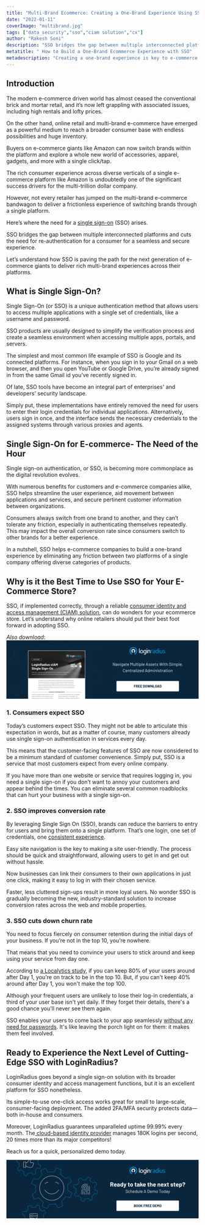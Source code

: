 ```yaml
---
title: "Multi-Brand Ecommerce: Creating a One-Brand Experience Using SSO"
date: "2022-01-11"
coverImage: "multibrand.jpg"
tags: ["data security","sso","ciam solution","cx"]
author: "Rakesh Soni"
description: "SSO bridges the gap between multiple interconnected platforms and cuts the need for re-authentication for a consumer. Let’s understand how SSO is paving the path for the next generation of e-commerce giants to deliver rich multi-brand experiences across their platforms."
metatitle: " How to Build a One-Brand Ecommerce Experience with SSO"
metadescription: "Creating a one-brand experience is key to e-commerce success. Learn how single sign-on helps deliver rich consumer experiences across diverse platforms."
---
```


## Introduction 

The modern e-commerce driven world has almost ceased the conventional brick and mortar retail, and it’s now left grappling with associated issues, including high rentals and lofty prices.

On the other hand, online retail and multi-brand e-commerce have emerged as a powerful medium to reach a broader consumer base with endless possibilities and huge inventory. 

Buyers on e-commerce giants like Amazon can now switch brands within the platform and explore a whole new world of accessories, apparel, gadgets, and more with a single click/tap. 

The rich consumer experience across diverse verticals of a single e-commerce platform like Amazon is undoubtedly one of the significant success drivers for the multi-trillion dollar company. 

However, not every retailer has jumped on the multi-brand e-commerce bandwagon to deliver a frictionless experience of switching brands through a single platform. 

Here’s where the need for a [single sign-on](https://www.loginradius.com/single-sign-on/) (SSO) arises. 

SSO bridges the gap between multiple interconnected platforms and cuts the need for re-authentication for a consumer for a seamless and secure experience. 

Let’s understand how SSO is paving the path for the next generation of e-commerce giants to deliver rich multi-brand experiences across their platforms. 


## What is Single Sign-On? 

Single Sign-On (or SSO) is a unique authentication method that allows users to access multiple applications with a single set of credentials, like a username and password. 

SSO products are usually designed to simplify the verification process and create a seamless environment when accessing multiple apps, portals, and servers.

The simplest and most common life example of SSO is Google and its connected platforms. For instance, when you sign in to your Gmail on a web browser, and then you open YouTube or Google Drive, you’re already signed in from the same Gmail id you’ve recently signed in. 

Of late, SSO tools have become an integral part of enterprises' and developers' security landscape. 

Simply put, these implementations have entirely removed the need for users to enter their login credentials for individual applications. Alternatively, users sign in once, and the interface sends the necessary credentials to the assigned systems through various proxies and agents. 


## Single Sign-On for E-commerce- The Need of the Hour

Single sign-on authentication, or SSO, is becoming more commonplace as the digital revolution evolves. 

With numerous benefits for customers and e-commerce companies alike, SSO helps streamline the user experience, aid movement between applications and services, and secure pertinent customer information between organizations.

Consumers always switch from one brand to another, and they can’t tolerate any friction, especially in authenticating themselves repeatedly. This may impact the overall conversion rate since consumers switch to other brands for a better experience. 

In a nutshell, SSO helps e-commerce companies to build a one-brand experience by eliminating any friction between two platforms of a single company offering diverse categories of products. 


## Why is it the Best Time to Use SSO for Your E-Commerce Store? 

SSO, if implemented correctly, through a reliable [consumer identity and access management (CIAM) solution](https://www.loginradius.com/blog/identity/customer-identity-and-access-management/), can do wonders for your ecommerce store. Let’s understand why online retailers should put their best foot forward in adopting SSO. 

*Also download*: [![DS-SSO](DS-SSO.png)](https://www.loginradius.com/resource/loginradius-single-sign-on/)


### 1. Consumers expect SSO

Today’s customers expect SSO. They might not be able to articulate this expectation in words, but as a matter of course, many customers already use single sign-on authentication in services every day. 

This means that the customer-facing features of SSO are now considered to be a minimum standard of customer convenience. Simply put, SSO is a service that most customers expect from every online company.

If you have more than one website or service that requires logging in, you need a single sign-on if you don’t want to annoy your customers and appear behind the times. You can eliminate several common roadblocks that can hurt your business with a single sign-on.


### 2. SSO improves conversion rate

By leveraging Single Sign On (SSO), brands can reduce the barriers to entry for users and bring them onto a single platform. That’s one login, one set of credentials, one [consistent experience](https://www.loginradius.com/customer-experience-solutions/).

Easy site navigation is the key to making a site user-friendly. The process should be quick and straightforward, allowing users to get in and get out without hassle.

Now businesses can link their consumers to their own applications in just one click, making it easy to log in with their chosen service.

Faster, less cluttered sign-ups result in more loyal users. No wonder SSO is gradually becoming the new, industry-standard solution to increase conversion rates across the web and mobile properties.


### 3. SSO cuts down churn rate

You need to focus fiercely on consumer retention during the initial days of your business. If you’re not in the top 10, you’re nowhere. 

That means that you need to convince your users to stick around and keep using your service from day one.

According to [a Localytics study](https://andrewchen.com/new-data-shows-why-losing-80-of-your-mobile-users-is-normal-and-that-the-best-apps-do-much-better/), if you can keep 80% of your users around after Day 1, you're on track to be in the top 10. But, if you can't keep 40% around after Day 1, you won't make the top 100.

Although your frequent users are unlikely to lose their log-in credentials, a third of your user base isn't yet daily. If they forget their details, there's a good chance you'll never see them again.

SSO enables your users to come back to your app seamlessly [without any need for passwords](https://www.loginradius.com/blog/identity/passwordless-authentication-the-future-of-identity-and-security/). It's like leaving the porch light on for them: it makes them feel involved.


## Ready to Experience the Next Level of Cutting-Edge SSO with LoginRadius? 

LoginRadius goes beyond a single sign-on solution with its broader consumer identity and access management functions, but it is an excellent platform for SSO nonetheless. 

Its simple-to-use one-click access works great for small to large-scale, consumer-facing deployment. The added 2FA/MFA security protects data—both in-house and consumers.

Moreover, LoginRadius guarantees unparalleled uptime 99.99% every month. The[ cloud-based identity provider](https://www.loginradius.com/) manages 180K logins per second, 20 times more than its major competitors!

Reach us for a quick, personalized demo today. 



[![book-free-demo-loginradius](../../assets/book-a-demo-loginradius.png)](https://www.loginradius.com/book-a-demo/)
